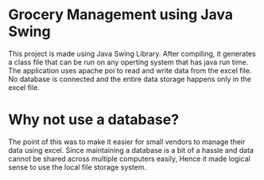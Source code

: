 # Grocery Management using Java Swing
This project is made using Java Swing Library. After compiling, it generates a class file that can be run on any operting system that has java run time. The application uses apache poi to read and write data from the excel file. No database is connected and the entire data storage happens only in the excel file. 
# Why not use a database?
The point of this was to make it easier for small vendors to manage their data using excel. Since maintaining a database is a bit of a hassle and data cannot be shared across multiple computers easily, Hence it made logical sense to use the local file storage system.